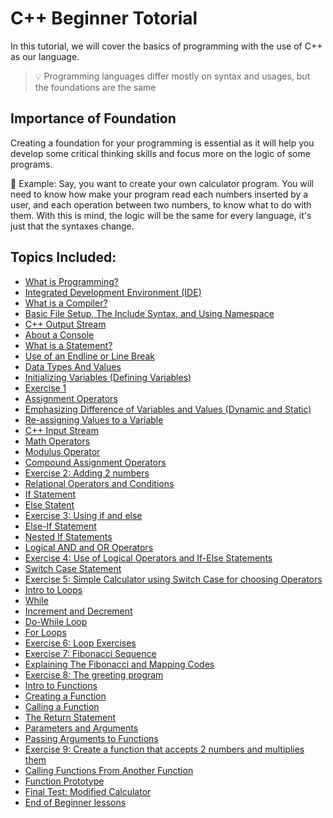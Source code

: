 # C++ Beginner Totorial
In this tutorial, we will cover the basics of programming with the use of C++ as our language.

> 💡 Programming languages differ mostly on syntax and usages, but the foundations are the same

## Importance of Foundation
Creating a foundation for your programming is essential as it will help you develop some critical thinking skills and focus more on the logic of some programs.

🍎 Example: Say, you want to create your own calculator program. You will need to know how make your program read each numbers inserted by a user, and each operation between two numbers, to know what to do with them. With this is mind, the logic will be the same for every language, it's just that the syntaxes change.

## Topics Included:
- [What is Programming?](./00-Intro-Programming/readme.md)
- [Integrated Development Environment (IDE)](./01-IDE/readme.md#integrated-development-environment)
- [What is a Compiler?](.//02-Compiler/readme.md#what-is-a-compiler)
- [Basic File Setup, The Include Syntax, and Using Namespace](./03-Basic-File-Setup/readme.md#basic-file-setup)
- [C++ Output Stream](./04-Input-Output-Stream/readme.md#input-output-stream)
- [About a Console](./05-About-Console/readme.md#console)
- [What is a Statement?](./06-Statement/readme.md#statements)
- [Use of an Endline or Line Break](./07-Line-Breaks/readme.md#line-breaks)
- [Data Types And Values](./08-Data-Types/readme.md#data-types)
- [Initializing Variables (Defining Variables)](./09-Initializing-Variables/readme.md#initializing-or-defining-variables)
- [Exercise 1](./Exercises/01-Variables-and-Outputs/readme.md)
- [Assignment Operators](./10-Assignment-Operator/readme.md)
- [Emphasizing Difference of Variables and Values (Dynamic and Static)](./11-Variables-vs-Values/readme.md)
- [Re-assigning Values to a Variable](./12-Re-assigning-Variables/readme.md)
- [C++ Input Stream](./13-Input-Stream/readme.md)
- [Math Operators](./14-Math-Operators/readme.md)
- [Modulus Operator](./15-Modulus-Operator/readme.md)
- [Compound Assignment Operators](./16-Compound-Assignment-Operator/readme.md)
- [Exercise 2: Adding 2 numbers](./Exercises/02-Adding-Two-Numbers/readme.md)
- [Relational Operators and Conditions](./17-Relational-Operators/readme.md)
- [If Statement](./19-If-Statement/readme.md)
- [Else Statent](./19-Else-Statement/readme.md)
- [Exercise 3: Using if and else](./Exercises/03-Using-If-Else/readme.md)
- [Else-If Statement](./20-Else-If-Statement/readme.md)
- [Nested If Statements](./21-Nested-If-Statements/readme.md)
- [Logical AND and OR Operators](./22-Logical-Operators/readme.md)
- [Exercise 4: Use of Logical Operators and If-Else Statements](./Exercises/04-Logical-Operators-With-If-Else/readme.md)
- [Switch Case Statement](./23-Switch-Case-Statement/readme.md)
- [Exercise 5: Simple Calculator using Switch Case for choosing Operators](./Exercises/05-Simple-Calculator-Switch-Case/readme.md)
- [Intro to Loops](./24-Intro-To-Loops/readme.md)
- [While](./25-While-Loop/readme.md)
- [Increment and Decrement](./26-Increment-and-Decrement/readme.md)
- [Do-While Loop](./27-Do-While/readme.md)
- [For Loops](./28-For-Loops/readme.md)
- [Exercise 6: Loop Exercises](./Exercises/06-Loops/readme.md)
- [Exercise 7: Fibonacci Sequence](./Exercises/07-Fibonacci-Sequence/readme.md)
- [Explaining The Fibonacci and Mapping Codes](./29-Explaining-Fibonacci-and-Mapping/readme.md)
- [Exercise 8: The greeting program](./Exercises/09-Switch-Case-Greeting-App/readme.md)
- [Intro to Functions](./30-Intro-Functions/readme.md)
- [Creating a Function](./31-Create-Functions/readme.md)
- [Calling a Function](./32-Calling-Functions/readme.md)
- [The Return Statement](./33-Return-Statement/readme.md)
- [Parameters and Arguments](./34-Parameters-and-Arguments/readme.md)
- [Passing Arguments to Functions](./35-Passing-Arguments-to-Functions/readme.md)
- [Exercise 9: Create a function that accepts 2 numbers and multiplies them](./Exercises/09-Function-Multiplies-2-Numbers/readme.md)
- [Calling Functions From Another Function](./36-Calling-Function-From-Another-Function/readme.md)
- [Function Prototype](./37-Function-Prototypes/readme.md)
- [Final Test: Modified Calculator](./Exercises/10-Modified-Calculator-Functions/readme.md)
- [End of Beginner lessons](./38-End-of-Lesson/readme.md)

<br>
